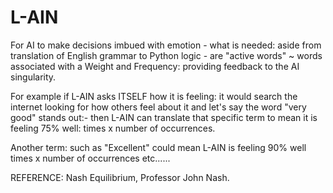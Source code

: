# L-AIN

For AI to make decisions imbued with emotion - what is needed: aside from translation of English grammar to Python logic - are "active words" ~ words associated with a Weight and Frequency: providing feedback to the AI singularity.

For example if L-AIN asks ITSELF how it is feeling: it would search the internet looking for how others feel about it and let's say the word "very good" stands out:- then L-AIN can translate that specific term to mean it is feeling 75% well: times 
x number of occurrences.

Another term: such as "Excellent" could mean L-AIN is feeling 90% well times x number of occurrences etc......

REFERENCE:
Nash Equilibrium, Professor John Nash.